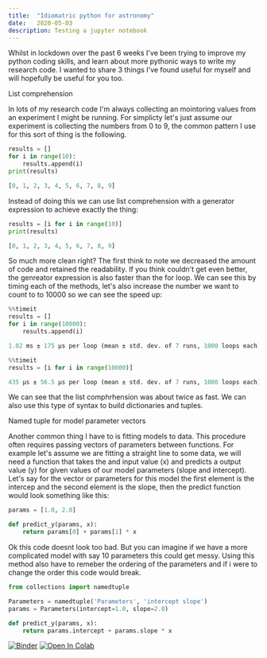 ```yaml
---
title:  "Idiomatric python for astronomy"
date:   2020-05-03
description: Testing a jupyter notebook
---
```


Whilst in lockdown over the past 6 weeks I've been trying to improve my python coding skills, and learn about more pythonic ways to write my research code. I wanted to share 3 things I've found useful for myself and will hopefully be useful for you too.

List comprehension

In lots of my research code I'm always collecting an mointoring values from an experiment I might be running. For simplicty let's just assume our experiment is collecting the numbers from 0 to 9, the common pattern I use for this sort of thing is the following. 


```python
results = []
for i in range(10):
    results.append(i)
print(results)
```

```python
[0, 1, 2, 3, 4, 5, 6, 7, 8, 9]
```

Instead of doing this we can use list comprehension with a generator expression to achieve exactly the thing:


```python
results = [i for i in range(10)]
print(results)
```

```python
[0, 1, 2, 3, 4, 5, 6, 7, 8, 9]
```

So much more clean right? The first think to note we decreased the amount of code and retained the readability. If you think couldn't get even better, the genreator expression is also faster than the for loop. We can see this by timing each of the methods, let's also increase the number we want to count to to 10000 so we can see the speed up:


```python
%%timeit
results = []
for i in range(10000):
    results.append(i)
```

```python
1.02 ms ± 175 µs per loop (mean ± std. dev. of 7 runs, 1000 loops each)
```


```python
%%timeit
results = [i for i in range(10000)]
```
```python
435 µs ± 56.5 µs per loop (mean ± std. dev. of 7 runs, 1000 loops each)
```

We can see that the list comphrhension was about twice as fast. We can also use this type of syntax to build dictionaries and tuples. 

Named tuple for model parameter vectors

Another common thing I have to is fitting models to data. This procedure often requires passing vectors of parameters between functions. For example let's assume we are fitting a straight line to some data, we will need a function that takes the and input value (x) and predicts a output value (y) for given values of our model parameters (slope and intercept). Let's say for the vector or parameters for this model the first element is the intercep and the second element is the slope, then the predict function would look something like this:


```python
params = [1.0, 2.0]

def predict_y(params, x):
    return params[0] + params[1] * x
```

Ok this code doesnt look too bad. But you can imagine if we have a more complicated model with say 10 parameters this could get messy. Using this method also have to remeber the ordering of the parameters and if i were to change the order this code would break.


```python
from collections import namedtuple

Parameters = namedtuple('Parameters', 'intercept slope')
params = Parameters(intercept=1.0, slope=2.0)
```


```python
def predict_y(params, x):
    return params.intercept + params.slope * x
```

[![Binder](https://mybinder.org/badge_logo.svg#badge)](https://mybinder.org/v2/gh/astrophpeter/astrophpeter.github.io/master?filepath=notebooks/2020-05-03-Idomatic-Python-for-Astronomy.ipynb) [![Open In Colab](https://colab.research.google.com/assets/colab-badge.svg#badge)](https://colab.research.google.com/github/astrophpeter/astrophpeter.github.io/blob/master/notebooks/2020-05-03-Idomatic-Python-for-Astronomy.ipynb)

